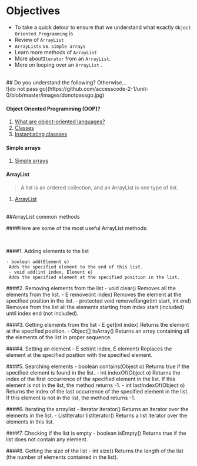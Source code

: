 # Objectives
- To take a quick detour to ensure that we  understand what exactly `Object Oriented Programming` is
- Review of `ArrayList`
- `ArrayLists` vs. `simple arrays`
- Learn more methods of `ArrayList`
- More about`Iterator` from an `ArrayList`.
- More on looping over an `ArrayList` .


<br />
## Do you understand the following? Otherwise...
<br />
![do not pass go](https://github.com/accesscode-2-1/unit-0/blob/master/images/donotpassgo.jpg)

#### Object Oriented Programming (OOP)?

1. [What are object-oriented languages?](https://www.youtube.com/watch?v=SS-9y0H3Si8)
2. [Classes](http://www.lynda.com/Java-tutorials/Creating-classes/184457/374311-4.html)
3. [Instantiating  classses](http://www.lynda.com/Java-tutorials/Instantiating-classes/184457/374312-4.html)

#### Simple arrays

1. [Simple arrays](http://www.lynda.com/Java-tutorials/Understanding-arrays/184457/374294-4.html)

#### ArrayList

> A list is an ordered collection, and an ArrayList is one type of list.

1. [ArrayList](http://www.lynda.com/Java-tutorials/Using-ArrayLists/184457/374321-4.html)



<br />
##ArrayList common methods

####Here are some of the most useful ArrayList methods:

<br />

####1. Adding elements to the list

    - boolean add(Element e)
     Adds the specified element to the end of this list.
     - void add(int index, Element e)
     Adds the specified element at the specified position in the list.

####2. Removing elements from the list
    - void clear()
       Removes all the elements from the list.
      - E remove(int index)
        Removes the element at the specified position in the list.
      - protected void removeRange(int start, int end)
       Removes from the list all the elements starting from index start (included) until index end (not included).


####3. Getting elements from the list
     - E get(int index)
         Returns the element at the specified position.
     - Object[] toArray()
        Returns an array containing all the elements of the list in proper sequence.


####4. Setting an element
     - E set(int index, E element)
       Replaces the element at the specified position with the specified element.

####5. Searching elements
     - boolean contains(Object o)
        Returns true if the specified element is found in the list.
     -  int indexOf(Object o)
        Returns the index of the first occurrence of the specified element in the list. If this element is not in the list, the method returns -1.
     -  int lastIndexOf(Object o)
         Returns the index of the last occurrence of the specified element in the list. If this element is not in the list, the method returns -1.

####6. Iterating the arraylist
      - Iterator iterator()
         Returns an iterator over the elements in the list.
      - ListIterator listIterator()
        Returns a list iterator over the elements in this list.

####7. Checking if the list is empty
       -  boolean isEmpty()
          Returns true if the list does not contain any element.

####8. Getting the size of the list
      -    int size()
           Returns the length of the list (the number of elements contained in the list).

